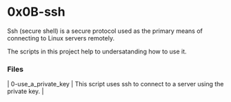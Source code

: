 # 0x0B-ssh

Ssh (secure shell) is a secure protocol used as the primary means of
connecting to Linux servers remotely.

The scripts in this project help to undersatanding how to use it.

### Files
| 0-use_a_private_key | This script uses ssh to connect to a server using the private key. |
